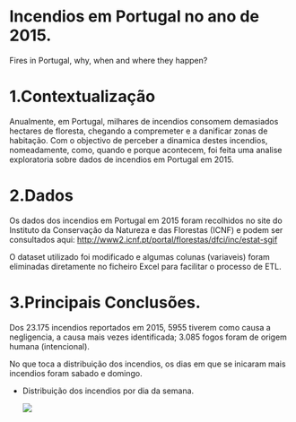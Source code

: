 # Incendios em Portugal no ano de 2015.

Fires in Portugal, why, when and where they happen?

# 1.Contextualização

Anualmente, em Portugal, milhares de incendios consomem demasiados hectares de floresta, chegando a compremeter e a danificar zonas de habitação. Com o objectivo de perceber a dinamica destes incendios, nomeadamente, como, quando e porque acontecem, foi feita uma analise exploratoria sobre dados de incendios em Portugal em 2015. 


# 2.Dados

Os dados dos incendios em Portugal em 2015 foram recolhidos no site do Instituto da Conservação da Natureza e das Florestas (ICNF) e podem ser consultados aqui:
http://www2.icnf.pt/portal/florestas/dfci/inc/estat-sgif

O dataset utilizado foi modificado e algumas colunas (variaveis) foram eliminadas diretamente no ficheiro Excel para facilitar o processo de ETL.

# 3.Principais Conclusões.

Dos 23.175 incendios reportados em 2015, 5955 tiverem como causa a negligencia, a causa mais vezes identificada; 3.085 fogos foram de origem humana (intencional).

No que toca a distribuição dos incendios, os dias em que se inicaram mais incendios foram sabado e domingo.

- Distribuição dos incendios por dia da semana.

  ![](C:\Users\ebvillax\Desktop\Media\R\Dist_Incendios_Dia_Semana_imagem_j.jpg)
